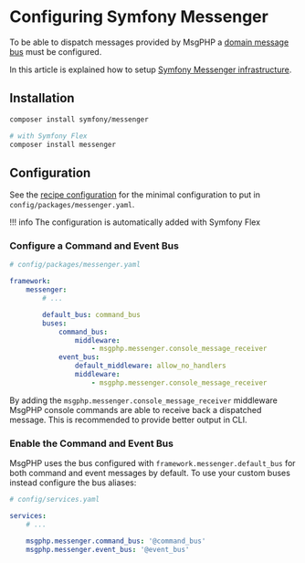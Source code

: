 # Configuring Symfony Messenger

To be able to dispatch messages provided by MsgPHP a [domain message bus](../ddd/message-bus.md) must be
configured.

In this article is explained how to setup [Symfony Messenger infrastructure](../infrastructure/symfony-messenger.md).

## Installation

```bash
composer install symfony/messenger

# with Symfony Flex
composer install messenger
```

## Configuration

See the [recipe configuration] for the minimal configuration to put in `config/packages/messenger.yaml`.

!!! info
    The configuration is automatically added with Symfony Flex

### Configure a Command and Event Bus

```yaml
# config/packages/messenger.yaml

framework:
    messenger:
        # ...

        default_bus: command_bus
        buses:
            command_bus:
                middleware:
                    - msgphp.messenger.console_message_receiver
            event_bus:
                default_middleware: allow_no_handlers
                middleware:
                    - msgphp.messenger.console_message_receiver
```

By adding the `msgphp.messenger.console_message_receiver` middleware MsgPHP console commands are able to receive back a
dispatched message. This is recommended to provide better output in CLI.

### Enable the Command and Event Bus

MsgPHP uses the bus configured with `framework.messenger.default_bus` for both command and event messages by default. To
use your custom buses instead configure the bus aliases:

```yaml
# config/services.yaml

services:
    # ...

    msgphp.messenger.command_bus: '@command_bus'
    msgphp.messenger.event_bus: '@event_bus'
```

[recipe configuration]: https://github.com/symfony/recipes/blob/master/symfony/messenger/4.1/config/packages/messenger.yaml
